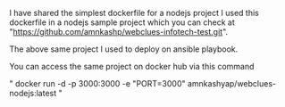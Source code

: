 I have shared the simplest dockerfile for a nodejs project I used this dockerfile in a nodejs sample project which you can check at "https://github.com/amnkashp/webclues-infotech-test.git".

The above same project I used to deploy on ansible playbook.

You can access the same project on docker hub via this command 

" docker run -d -p 3000:3000 -e "PORT=3000" amnkashyap/webclues-nodejs:latest "